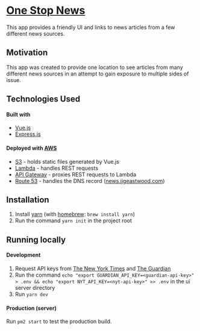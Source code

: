 # [One Stop News](http://news.jjgeastwood.com)
This app provides a friendly UI and links to news articles from a few different news sources.
## Motivation
This app was created to provide one location to see articles from many different news sources in an attempt to gain exposure to multiple sides of issue.
## Technologies Used
#### Built with
- [Vue.js](https://vuejs.org/)
- [Express.js](https://expressjs.com/)
#### Deployed with [AWS](https://aws.amazon.com/)
- [S3](https://aws.amazon.com/s3/) - holds static files generated by Vue.js
- [Lambda](https://aws.amazon.com/lambda/) - handles REST requests
- [API Gateway](https://aws.amazon.com/api-gateway/) - proxies REST requests to Lambda
- [Route 53](https://aws.amazon.com/route53/) - handles the DNS record ([news.jjgeastwood.com](http://news.jjgeastwood.com))
## Installation
1. Install [yarn](https://yarnpkg.com/) (with [homebrew](https://brew.sh/): `brew install yarn`)
2. Run the command `yarn init` in the project root
## Running locally
#### Development
1. Request API keys from [The New York Times](https://developer.nytimes.com/) and [The Guardian](https://open-platform.theguardian.com/)
2. Run the command `echo "export GUARDIAN_API_KEY=<guardian-api-key>" > .env && echo "export NYT_API_KEY=<nyt-api-key>" >> .env` in the ui server directory
3. Run `yarn dev` 
#### Production (server)
Run `pm2 start` to test the production build.
